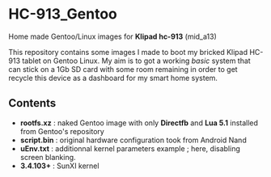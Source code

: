 # HC-913_Gentoo
Home made Gentoo/Linux images for **Klipad hc-913** (mid_a13)

This repository contains some images I made to boot my bricked Klipad HC-913 tablet on Gentoo Linux. 
My aim is to got a working *basic* system that can stick on a 1Gb SD card with some room remaining in order to get recycle this device as a dashboard for my smart home system.

## Contents

* **rootfs.xz** : naked Gentoo image with only **Directfb** and **Lua 5.1** installed from Gentoo's repository
* **script.bin** : original hardware configuration took from Android Nand
* **uEnv.txt** : additionnal kernel parameters example ; here, disabling screen blanking.
* **3.4.103+** : SunXI kernel
